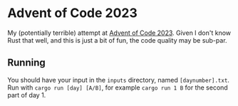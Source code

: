 # Advent of Code 2023

My (potentially terrible) attempt at [Advent of Code 2023](https://adventofcode.com/). Given I don't know Rust that well, and this is just a bit of fun, the code quality may be sub-par.

## Running

You should have your input in the `inputs` directory, named `[daynumber].txt`. Run with `cargo run [day] [A/B]`, for example `cargo run 1 B` for the second part of day 1.
